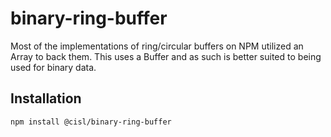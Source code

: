 # binary-ring-buffer

Most of the implementations of ring/circular buffers on NPM utilized
an Array to back them. This uses a Buffer and as such is better suited
to being used for binary data.

## Installation

```bash
npm install @cisl/binary-ring-buffer
```

